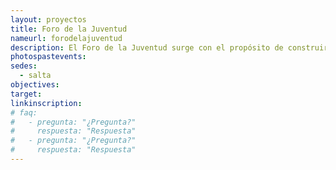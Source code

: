 ```yaml
---
layout: proyectos
title: Foro de la Juventud
nameurl: forodelajuventud
description: El Foro de la Juventud surge con el propósito de construir un espacio de encuentro y reflexión colectiva sobre diversas temáticas que nos interpelan como Jóvenes con miras a incidir en procesos de formulación y ejecución de Políticas Públicas de Juventud en los ámbitos locales, provinciales y nacional de la República Argentina. Esto implica dar cuenta de que los y las jóvenes nos pensamos como protagonistas del cambio y del desarrollo de las sociedades en las que vivimos, aportando y comprometiéndonos significativamente con las soluciones de las problemáticas y políticas que nos involucran. He aquí la mirada en la participación juvenil y en la incidencia en políticas públicas. Contactanos por forojuventud@oajnu.org
photospastevents: 
sedes: 
  - salta
objectives: 
target: 
linkinscription: 
# faq:
#   - pregunta: "¿Pregunta?"
#     respuesta: "Respuesta"
#   - pregunta: "¿Pregunta?"
#     respuesta: "Respuesta"
---
```

